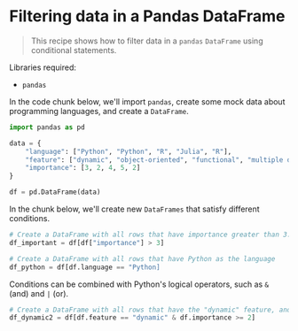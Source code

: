 # Filtering data in a Pandas DataFrame

> This recipe shows how to filter data in a `pandas` `DataFrame` using conditional statements. 

Libraries required:
- `pandas`

In the code chunk below, we'll import `pandas`, create some mock data about programming languages, and create a `DataFrame`.

```python
import pandas as pd

data = {
    "language": ["Python", "Python", "R", "Julia", "R"],
    "feature": ["dynamic", "object-oriented", "functional", "multiple dispatch", "dynamic"],
    "importance": [3, 2, 4, 5, 2]
}

df = pd.DataFrame(data)
```

In the chunk below, we'll create new `DataFrames` that satisfy different conditions. 

```python 
# Create a DataFrame with all rows that have importance greater than 3. 
df_important = df[df["importance"] > 3]

# Create a DataFrame with all rows that have Python as the language
df_python = df[df.language == "Python]
```

Conditions can be combined with Python's logical operators, such as `&` (and) and `|` (or).

```python 
# Create a DataFrame with all rows that have the "dynamic" feature, and importance greater than or equal to 2.
df_dynamic2 = df[df.feature == "dynamic" & df.importance >= 2]
```


